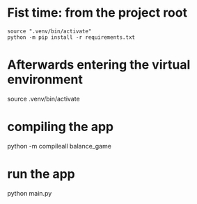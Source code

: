 # Fist time: from the project root

```
source ".venv/bin/activate"
python -m pip install -r requirements.txt
```
# Afterwards entering the virtual environment
source .venv/bin/activate

# compiling the app
python -m compileall balance_game                                                

# run the app
python main.py
